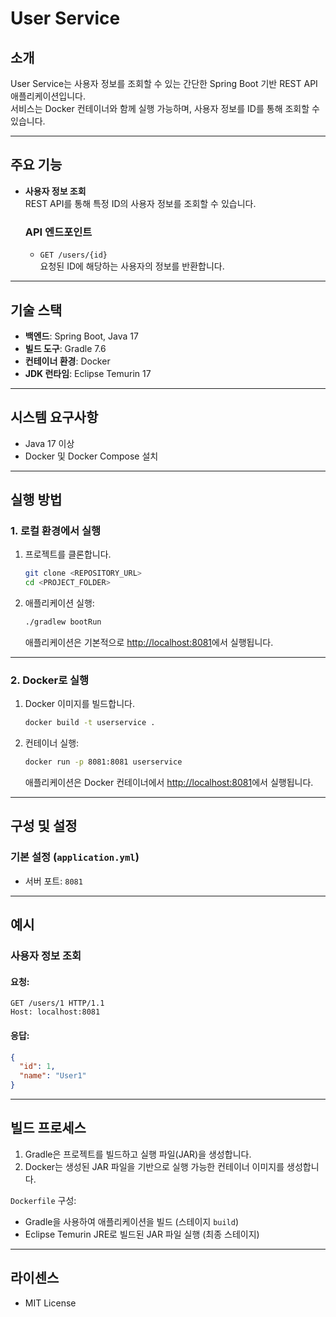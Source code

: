 # User Service

## 소개
User Service는 사용자 정보를 조회할 수 있는 간단한 Spring Boot 기반 REST API 애플리케이션입니다.  
서비스는 Docker 컨테이너와 함께 실행 가능하며, 사용자 정보를 ID를 통해 조회할 수 있습니다.

---

## 주요 기능
- **사용자 정보 조회**  
  REST API를 통해 특정 ID의 사용자 정보를 조회할 수 있습니다.

  ### API 엔드포인트
  - `GET /users/{id}`  
    요청된 ID에 해당하는 사용자의 정보를 반환합니다.

---

## 기술 스택
- **백엔드**: Spring Boot, Java 17
- **빌드 도구**: Gradle 7.6
- **컨테이너 환경**: Docker
- **JDK 런타임**: Eclipse Temurin 17

---

## 시스템 요구사항
- Java 17 이상
- Docker 및 Docker Compose 설치

---

## 실행 방법

### 1. 로컬 환경에서 실행
1. 프로젝트를 클론합니다.
   ```bash
   git clone <REPOSITORY_URL>
   cd <PROJECT_FOLDER>
   ```
2. 애플리케이션 실행:
   ```bash
   ./gradlew bootRun
   ```
   애플리케이션은 기본적으로 [http://localhost:8081](http://localhost:8081)에서 실행됩니다.

---

### 2. Docker로 실행
1. Docker 이미지를 빌드합니다.
   ```bash
   docker build -t userservice .
   ```
2. 컨테이너 실행:
   ```bash
   docker run -p 8081:8081 userservice
   ```
   애플리케이션은 Docker 컨테이너에서 [http://localhost:8081](http://localhost:8081)에서 실행됩니다.

---

## 구성 및 설정
### 기본 설정 (`application.yml`)
- 서버 포트: `8081`

---

## 예시
### 사용자 정보 조회
#### 요청:
```http
GET /users/1 HTTP/1.1
Host: localhost:8081
```

#### 응답:
```json
{
  "id": 1,
  "name": "User1"
}
```

---

## 빌드 프로세스
1. Gradle은 프로젝트를 빌드하고 실행 파일(JAR)을 생성합니다.
2. Docker는 생성된 JAR 파일을 기반으로 실행 가능한 컨테이너 이미지를 생성합니다.

`Dockerfile` 구성:
- Gradle을 사용하여 애플리케이션을 빌드 (스테이지 `build`)
- Eclipse Temurin JRE로 빌드된 JAR 파일 실행 (최종 스테이지)

---

## 라이센스
- MIT License